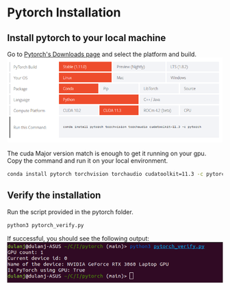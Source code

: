 # Pytorch Installation

## Install pytorch to your local machine
Go to [Pytorch's Downloads page](https://pytorch.org/get-started/locally/) and select the platform and build.
![](../assets/pytorch-download.png)

The cuda Major version match is enough to get it running on your gpu. \
Copy the command and run it on your local environment.

```bash
conda install pytorch torchvision torchaudio cudatoolkit=11.3 -c pytorch
```

## Verify the installation

Run the script provided in the pytorch folder.

```bash
python3 pytorch_verify.py
```
If successful, you should see the following output:
![](../assets/pytorch-verify.png)
